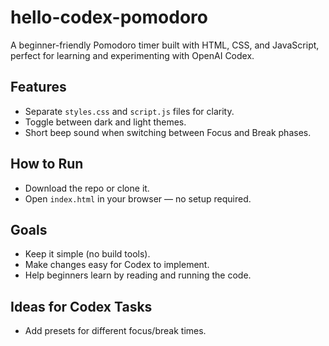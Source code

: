 # hello-codex-pomodoro
A beginner-friendly Pomodoro timer built with HTML, CSS, and JavaScript, perfect for learning and experimenting with OpenAI Codex.

## Features
- Separate `styles.css` and `script.js` files for clarity.
- Toggle between dark and light themes.
- Short beep sound when switching between Focus and Break phases.

## How to Run
- Download the repo or clone it.
- Open `index.html` in your browser — no setup required.

## Goals
- Keep it simple (no build tools).
- Make changes easy for Codex to implement.
- Help beginners learn by reading and running the code.

## Ideas for Codex Tasks
- Add presets for different focus/break times.
